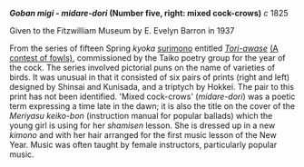 **_Goban migi - midare-dori_ (Number five, right: mixed cock-crows)**  _c_ 1825  

Given to the Fitzwilliam Museum by E. Evelyn Barron in 1937

From the series of fifteen Spring _kyoka_ [surimono](/theme/surimono-and-special-printing-effects) entitled _[Tori-awase](KUN/kunp483.htm)_ [(A contest of fowls)](KUN/kunp483.htm), commissioned by the Taiko poetry group for the year of the cock. The series involved pictorial puns on the name of varieties of birds. It was unusual in that it consisted of six pairs of prints (right and left) designed by Shinsai and Kunisada, and a triptych by Hokkei. The pair to this print has not been identified. 'Mixed cock-crows' (_midare-dori_) was a poetic term expressing a time late in the dawn; it is also the title on the cover of the _Meriyasu keiko-bon_ (instruction manual for popular ballads) which the young girl is using for her _shamisen_ lesson. She is dressed up in a new _kimono_ and with her hair arranged for the first music lesson of the New Year. Music was often taught by female instructors, particularly popular music.
